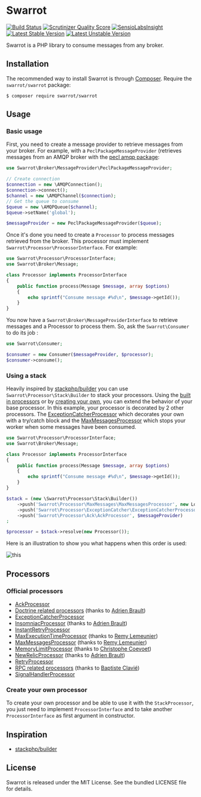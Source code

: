 # Swarrot

[![Build Status](https://travis-ci.org/swarrot/swarrot.png)](https://travis-ci.org/swarrot/swarrot)
[![Scrutinizer Quality Score](https://scrutinizer-ci.com/g/swarrot/swarrot/badges/quality-score.png?s=2c759b6224c762fc30a902d661b5512596060753)](https://scrutinizer-ci.com/g/swarrot/swarrot/)
[![SensioLabsInsight](https://insight.sensiolabs.com/projects/70007bd7-f9d8-460c-a35a-4e9fa1767ecb/mini.png)](https://insight.sensiolabs.com/projects/70007bd7-f9d8-460c-a35a-4e9fa1767ecb)
[![Latest Stable Version](https://poser.pugx.org/swarrot/swarrot/v/stable.svg)](https://packagist.org/packages/swarrot/swarrot)
[![Latest Unstable Version](https://poser.pugx.org/swarrot/swarrot/v/unstable.svg)](https://packagist.org/packages/swarrot/swarrot)

Swarrot is a PHP library to consume messages from any broker.

## Installation

The recommended way to install Swarrot is through
[Composer](http://getcomposer.org/). Require the `swarrot/swarrot` package:

    $ composer require swarrot/swarrot

## Usage

### Basic usage

First, you need to create a message provider to retrieve messages from your
broker. For example, with a `PeclPackageMessageProvider` (retrieves messages from
an AMQP broker with the [pecl amqp package](http://pecl.php.net/package/amqp):

```php
use Swarrot\Broker\MessageProvider\PeclPackageMessageProvider;

// Create connection
$connection = new \AMQPConnection();
$connection->connect();
$channel = new \AMQPChannel($connection);
// Get the queue to consume
$queue = new \AMQPQueue($channel);
$queue->setName('global');

$messageProvider = new PeclPackageMessageProvider($queue);
```

Once it's done you need to create a `Processor` to process messages retrieved
from the broker. This processor must implement
`Swarrot\Processor\ProcessorInterface`. For example:

```php
use Swarrot\Processor\ProcessorInterface;
use Swarrot\Broker\Message;

class Processor implements ProcessorInterface
{
    public function process(Message $message, array $options)
    {
        echo sprintf("Consume message #%d\n", $message->getId());
    }
}
```


You now have a `Swarrot\Broker\MessageProviderInterface` to retrieve messages
and a Processor to process them. So, ask the `Swarrot\Consumer` to do its job :

```php
use Swarrot\Consumer;

$consumer = new Consumer($messageProvider, $processor);
$consumer->consume();
```

### Using a stack

Heavily inspired by [stackphp/builder](https://github.com/stackphp/builder) you
can use `Swarrot\Processor\Stack\Builder` to stack your processors.
Using the [built in processors](#official-processors) or by [creating your
own](#create-your-own-processor), you can extend the behavior of your
base processor.
In this example, your processor is decorated by 2 other processors. The
[ExceptionCatcherProcessor](src/Swarrot/Processor/ExceptionCatcher/ExceptionCatcherProcessor.php)
which decorates your own with a try/catch block and the
[MaxMessagesProcessor](src/Swarrot/Processor/MaxMessages/MaxMessagesProcessor.php)
which stops your worker when some messages have been consumed.

```php
use Swarrot\Processor\ProcessorInterface;
use Swarrot\Broker\Message;

class Processor implements ProcessorInterface
{
    public function process(Message $message, array $options)
    {
        echo sprintf("Consume message #%d\n", $message->getId());
    }
}

$stack = (new \Swarrot\Processor\Stack\Builder())
    ->push('Swarrot\Processor\MaxMessages\MaxMessagesProcessor', new Logger())
    ->push('Swarrot\Processor\ExceptionCatcher\ExceptionCatcherProcessor')
    ->push('Swarrot\Processor\Ack\AckProcessor', $messageProvider)
;

$processor = $stack->resolve(new Processor());
```

Here is an illustration to show you what happens when this order is used:

![this](https://docs.google.com/drawings/d/1Ea_QJHo-9p7YW8l_by7S4NID0e-AGpXRzzitAlYY5Cc/pub?w=960&h=720)

## Processors

### Official processors

* [AckProcessor](src/Swarrot/Processor/Ack)
* [Doctrine related processors](src/Swarrot/Processor/Doctrine) (thanks to [Adrien Brault](https://github.com/adrienbrault))
* [ExceptionCatcherProcessor](src/Swarrot/Processor/ExceptionCatcher)
* [InsomniacProcessor](src/Swarrot/Processor/Insomniac) (thanks to [Adrien Brault](https://github.com/adrienbrault))
* [InstantRetryProcessor](src/Swarrot/Processor/InstantRetry)
* [MaxExecutionTimeProcessor](src/Swarrot/Processor/MaxExecutionTime) (thanks to [Remy Lemeunier](https://github.com/remyLemeunier))
* [MaxMessagesProcessor](src/Swarrot/Processor/MaxMessages) (thanks to [Remy Lemeunier](https://github.com/remyLemeunier))
* [MemoryLimitProcessor](src/Swarrot/Processor/MemoryLimit) (thanks to [Christophe Coevoet](https://github.com/stof))
* [NewRelicProcessor](src/Swarrot/Processor/NewRelic) (thanks to [Adrien Brault](https://github.com/adrienbrault))
* [RetryProcessor](src/Swarrot/Processor/Retry)
* [RPC related processors](src/Swarrot/Processor/RPC) (thanks to [Baptiste Clavié](https://github.com/Taluu))
* [SignalHandlerProcessor](src/Swarrot/Processor/SignalHandler)

### Create your own processor

To create your own processor and be able to use it with the `StackProcessor`, you
just need to implement `ProcessorInterface` and to take another
`ProcessorInterface` as first argument in constructor.

## Inspiration

* [stackphp/builder](https://github.com/stackphp/builder)

## License

Swarrot is released under the MIT License. See the bundled LICENSE file for details.
